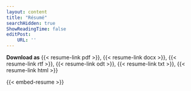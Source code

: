 ```yaml
---
layout: content
title: "Résumé"
searchHidden: true
ShowReadingTime: false
editPost:
    URL: ''
---
```


**Download as** 
{{< resume-link pdf >}},
{{< resume-link docx >}},
{{< resume-link rtf >}},
{{< resume-link odt >}},
{{< resume-link txt >}},
{{< resume-link html >}}

{{< embed-resume >}}
